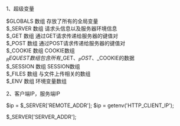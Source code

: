 1、超级变量  

$GLOBALS 	数组 	存放了所有的全局变量  
$_SERVER 	数组 	请求头信息以及服务器环境信息  
$_GET 	数组 	通过GET请求传递给服务器的键值对  
$_POST 	数组 	通过POST请求传递给服务器的键值对  
$_COOKIE 	数组 	COOKIE数组  
$_REQUEST 	数组 	包含所有$_GET、$_POST、$_COOKIE的数据  
$_SESSION 	数组 	SESSION数组  
$_FILES 	数组 	与文件上传相关的数组  
$_ENV 	数组 	环境变量数组  

2、客户端IP，服务端IP  

$ip = $_SERVER['REMOTE_ADDR'];
$ip = getenv('HTTP_CLIENT_IP');  

$_SERVER['SERVER_ADDR'];
